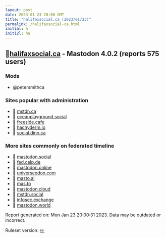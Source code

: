 ```yaml
---
layout: post
date: 2023-01-23 20:00 GMT
title: "halifaxsocial.ca (2023/01/23)"
permalink: /halifaxsocial-ca.html
initial: h
initi2l: ha
---
```


## 🐘[halifaxsocial.ca](https://halifaxsocial.ca) - Mastodon 4.0.2 (reports 575 users)

### Mods
 * @petersmithca

### Sites popular with administration

* 🐘 [mstdn.ca](/mstdn-ca.html)
* 🐘 [oceanplayground.social](/oceanplayground-social.html)
* 🐘 [freeside.cafe](/freeside-cafe.html)
* 🐘 [hachyderm.io](/hachyderm-io.html)
* 🐘 [social.dinn.ca](/social-dinn-ca.html)

### More sites commonly on federated timeline

* 🐘 [mastodon.social](/mastodon-social.html)
* 🐘 [fed.celp.de](/fed-celp-de.html)
* 🐘 [mastodon.online](/mastodon-online.html)
* 🐘 [universeodon.com](/universeodon-com.html)
* 🐘 [masto.ai](/masto-ai.html)
* 🐘 [mas.to](/mas-to.html)
* 🐘 [mastodon.cloud](/mastodon-cloud.html)
* 🐘 [mstdn.social](/mstdn-social.html)
* 🐘 [infosec.exchange](/infosec-exchange.html)
* 🐘 [mastodon.world](/mastodon-world.html)

Report generated on: Mon Jan 23 20:00:31 2023. Data may be outdated or incorrect.

Ruleset version: [✏️](/version-pencil)
